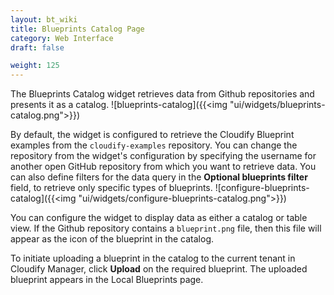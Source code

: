 ```yaml
---
layout: bt_wiki
title: Blueprints Catalog Page
category: Web Interface
draft: false

weight: 125
---
```


The Blueprints Catalog widget retrieves data from Github repositories and presents it as a catalog.
![blueprints-catalog]({{<img "ui/widgets/blueprints-catalog.png">}})

By default, the widget is configured to retrieve the Cloudify Blueprint examples from the `cloudify-examples` repository. You can change the repository from the widget's configuration by specifying the username for another open GitHub repository from which you want to retrieve data. You can also define filters for the data query in the **Optional blueprints filter** field, to retrieve only specific types of blueprints.
![configure-blueprints-catalog]({{<img "ui/widgets/configure-blueprints-catalog.png">}})

You can configure the widget to display data as either a catalog or table view. If the Github repository contains a `blueprint.png` file, then this file will appear as the icon of the blueprint in the catalog.


To initiate uploading a blueprint in the catalog to the current tenant in Cloudify Manager, click **Upload** on the required blueprint. The uploaded blueprint appears in the Local Blueprints page. 

